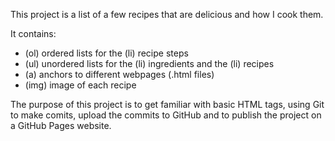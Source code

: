 This project is a list of a few recipes that are delicious and how I cook them.

It contains:
 - (ol) ordered lists for the (li) recipe steps
 - (ul) unordered lists for the (li) ingredients and the (li) recipes
 - (a) anchors to different webpages (.html files)
 - (img) image of each recipe

The purpose of this project is to get familiar with basic HTML tags, using Git to make comits, upload the commits to GitHub and to publish the project on a GitHub Pages website.